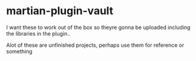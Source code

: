 # martian-plugin-vault
I want these to work out of the box so theyre gonna be uploaded including the libraries in the plugin..


Alot of these are unfinished projects, perhaps use them for reference or something
